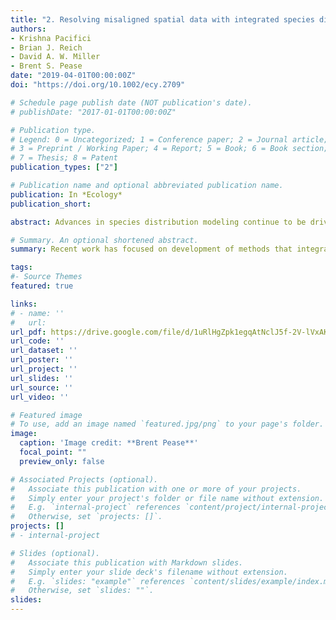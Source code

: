 ```yaml
---
title: "2. Resolving misaligned spatial data with integrated species distribution models"
authors:
- Krishna Pacifici
- Brian J. Reich
- David A. W. Miller
- Brent S. Pease
date: "2019-04-01T00:00:00Z"
doi: "https://doi.org/10.1002/ecy.2709"

# Schedule page publish date (NOT publication's date).
# publishDate: "2017-01-01T00:00:00Z"

# Publication type.
# Legend: 0 = Uncategorized; 1 = Conference paper; 2 = Journal article;
# 3 = Preprint / Working Paper; 4 = Report; 5 = Book; 6 = Book section;
# 7 = Thesis; 8 = Patent
publication_types: ["2"]

# Publication name and optional abbreviated publication name.
publication: In *Ecology*
publication_short:

abstract: Advances in species distribution modeling continue to be driven by a need to predict species responses to environmental change coupled with increasing data availability. Recent work has focused on development of methods that integrate multiple streams of data to model species distributions. Combining sources of information increases spatial coverage and can improve accuracy in estimates of species distributions. However, when fusing multiple streams of data, the temporal and spatial resolutions of data sources may be mismatched. This occurs when data sources have fluctuating geographic coverage, varying spatial scales and resolutions, and differing sources of bias and sparsity. It is well documented in the spatial statistics literature that ignoring the misalignment of different data sources will result in bias in both the point estimates and uncertainty. This will ultimately lead to inaccurate predictions of species distributions. Here, we examine the issue of misaligned data as it relates specifically to integrated species distribution models. We then provide a general solution that builds off work in the statistical literature for the change‐of‐support problem. Specifically, we leverage spatial correlation and repeat observations at multiple scales to make statistically valid predictions at the ecologically relevant scale of inference. An added feature of the approach is that addressing differences in spatial resolution between data sets can allow for the evaluation and calibration of lesser‐quality sources in many instances. Using both simulations and data examples, we highlight the utility of this modeling approach and the consequences of not reconciling misaligned spatial data. We conclude with a brief discussion of the upcoming challenges and obstacles for species distribution modeling via data fusion.

# Summary. An optional shortened abstract.
summary: Recent work has focused on development of methods that integrate multiple streams of data to model species distributions. Combining sources of information increases spatial coverage and can improve accuracy in estimates of species distributions. However, when fusing multiple streams of data, the temporal and spatial resolutions of data sources may be mismatched.

tags:
#- Source Themes
featured: true

links:
# - name: ''
#   url: 
url_pdf: https://drive.google.com/file/d/1uRlHgZpk1egqAtNclJ5f-2V-lVxAKtve/view?usp=sharing
url_code: ''
url_dataset: ''
url_poster: ''
url_project: ''
url_slides: ''
url_source: ''
url_video: ''

# Featured image
# To use, add an image named `featured.jpg/png` to your page's folder. 
image:
  caption: 'Image credit: **Brent Pease**'
  focal_point: ""
  preview_only: false

# Associated Projects (optional).
#   Associate this publication with one or more of your projects.
#   Simply enter your project's folder or file name without extension.
#   E.g. `internal-project` references `content/project/internal-project/index.md`.
#   Otherwise, set `projects: []`.
projects: []
# - internal-project

# Slides (optional).
#   Associate this publication with Markdown slides.
#   Simply enter your slide deck's filename without extension.
#   E.g. `slides: "example"` references `content/slides/example/index.md`.
#   Otherwise, set `slides: ""`.
slides:
---
```


